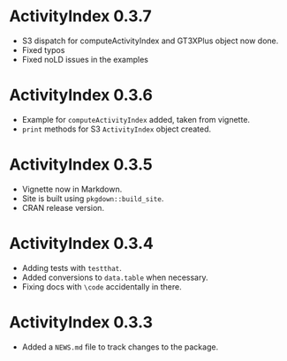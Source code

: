 # ActivityIndex 0.3.7

* S3 dispatch for computeActivityIndex and GT3XPlus object now done.
* Fixed typos
* Fixed noLD issues in the examples

# ActivityIndex 0.3.6

* Example for `computeActivityIndex` added, taken from vignette.
* `print` methods for S3 `ActivityIndex` object created.

# ActivityIndex 0.3.5

* Vignette now in Markdown.
* Site is built using `pkgdown::build_site`.
* CRAN release version.

# ActivityIndex 0.3.4

* Adding tests with `testthat`.
* Added conversions to `data.table` when necessary.  
* Fixing docs with `\code` accidentally in there.

# ActivityIndex 0.3.3

* Added a `NEWS.md` file to track changes to the package.

